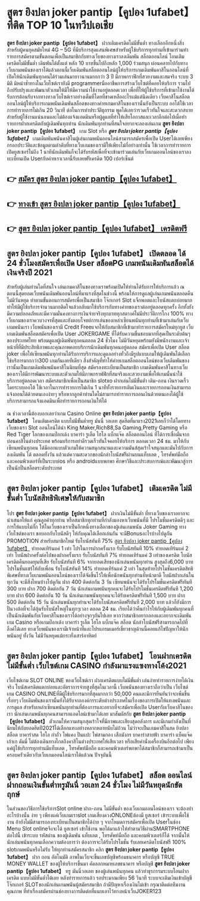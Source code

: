 # สูตร ยิงปลา joker pantip【คูปอง 1ufabet】  ที่ติด TOP 10 ในทวีปเอเชีย

**สูตร ยิงปลา joker pantip【คูปอง 1ufabet】** ฝากเติมเครดิตไม่มีขั้นต่ำ  ทางเลือกอีกหนึ่งสิ่งสำหรับผู้คนยุคสมัยใหม่ 4G – 5G ที่มีบริการสุดแสนพิเศษสำหรับผู้ใช้บริการทุกท่านที่เข้ามาร่วมทำรายการสมัครตามขั้นตอนเพื่อเป็นสมาชิกกับทางเว็บของทางเราลงเดิมพัน สล็อตออนไลน์ โอนเติมเครดิตไม่มีขั้นต่ำ เดิมพันได้ตั้งแต่ หลัก 10 บาทขึ้นไปถึงหลัก 1,000 ร่วมสนุก ผ่อนคลายไปกับทางเว็บเกมพนันของเราได้แล้วตอนนี้เว็บเดิมพันสล็อตออนไลน์ผู้ให้บริการเกมเดิมพันคาสิโนออนไลน์ที่เปิดให้นักเดิมพันทุกคนได้ร่วมเล่นมายาวนานมากกว่า 3 ปี มีภาพกราฟิกที่สวยงามและสมจริง ระบบ 3 มิติ
มิหนำซ้ำทางในเว็บไซต์เรายังมี programmerมืออาชีพการสร้างเว็บไซต์ที่คอยให้บริการ  รวมไปถึงปรับปรุงและพัฒนาตัวเกมให้มีให้มีความน่าใช้งานอยู่ตลอดเวลา เพื่อที่ให้ผู้ใช้บริการที่เข้ามาใช้งานได้รับการต้อนรับจากทางทางเว็บไซต์เราอย่างเต็มที่โดยที่ขาดเหลืออะไรแม้แต่นิดเดียว เว็บคาสิโนสล็อตออนไลน์ผู้ให้บริการเกมพนันเดิมพันสล็อตของทางค่ายเกมคาสิโนของเรานั้นยังเป็นระบบ ออโต้ใช้เวลาการทำรายการไม่เกิน 20 วินาที ต่อในการทำประวัติธุกรรม พูดได้เลยว่ารวดเร็วทันใจและสะดวกสบายสำหรับผู้ใช้งานแน่นอนและไม่ต้องแจ้งแอดมินหรือผู้ดูแลที่ทำให้เสียโอกาสและเวลาอีกต่อไปเมื่อทำรายการฝากเครดิตกับผู้เดิมพันทุกท่าน
นักเดิมพันทุกท่านที่สนใจอยากจะลองเล่นเกม **สูตร ยิงปลา joker pantip【คูปอง 1ufabet】** เกม Slot  หรือ ***สูตร ยิงปลา joker pantip【คูปอง 1ufabet】*** เกมเดิมพันพนันคาสิโนผู้เล่นเกมพนันออนไลน์สามารถสมัครเพื่อเปิด Userได้เลยเพียงกรอกประวัติและข้อมูลตามลำดับที่ทางเว็บเกมของเรามีให้เพียงไม่กี่อย่างเท่านั้น ใช้เวลาการทำรายการเปิดยูสเซอร์ไม่ถึง 1 นาทีนักเดิมพันก็จะได้รับรหัสเพื่อที่จะเข้ามาร่วมเล่นกับเว็บเกมออนไลน์ของเราลงทะเบียนเปิด Userกับค่ายเราเวลานี้รับเลยฟรีเครดิต 100 เปอร์เซ็นต์ 

## 👉 [สมัคร สูตร ยิงปลา joker pantip【คูปอง 1ufabet】](https://archa888.com/)
## 👉 [ทางเข้า สูตร ยิงปลา joker pantip【คูปอง 1ufabet】](https://archa888.com/)
## 👉 [สูตร ยิงปลา joker pantip【คูปอง 1ufabet】 เครดิตฟรี](https://archa888.com/)

## สูตร ยิงปลา joker pantip【คูปอง 1ufabet】 เปิดตลอด ได้ 24 ชั่วโมงสมัครเพื่อเปิด User สล็อตPG เกมพนันเดิมพันสล็อตได้เงินจริงปี 2021

สำหรับผู้เล่นท่านใดที่สนใจ เล่นเกมคาสิโนของทางเราพร้อมเปิดให้ท่านได้รับการให้บริการแล้ว ณ ตอนนี้สุดยอดเว็บพนันเดิมพันออนไลน์ที่มาแรงที่สุดในช่วงนี้ พร้อมให้การดูแลผู้เล่นเกมพนันตลอดคืน ไม่มีวันหยุด ทำตามขั้นตอนการสมัครเพื่อเป็นสมาชิก โจ๊กเกอร์ Slot แจ็กพอตและโบนัสแตกบ่อยมาก ทำให้มีผู้ใช้บริการจำนวนมากติดใจแล้วกลับมาใช้บริการกับทางค่ายของเราต่ออยู่ตลอดทุกครั้ง อีกทั้งยังมีความปลอดภัยและมีความมั่นคงทางการเงินจ่ายจริงทุกบาททุกสตางค์ไม่มีประวัติการโกง 100% ทางเว็บเกมของเราควบวงจรที่สุดและยังตอบโจทย์การเล่นของเหล่าเซียนพนันทุกท่านที่เข้ามาเล่นกับเว็บเกมพนันเรา
เว็บพนันของเรามี Credit Freeแจกให้กับสมาชิกที่เข้ามาทำรายการสมัครใหม่ทุกยูส เว็บเกมเดิมพันสล็อตสมัครเพื่อเปิด User JOKERGAME ที่ได้รับความชื่นชอบมากที่สุดเป็นระดับต้นๆของประเทศไทย พร้อมดูแลผู้เดิมพันทุกคนตลอด 24 ชั่วโมง ไม่มีวันหยุดพร้อมยังมีพนักงานและเจ้าหน้าที่ที่มีประสิทธิภาพและคุณภาพคอยบริการนักเดิมพันทุกคนอยู่ตลอด สมัครเพื่อเปิด User สล็อต joker เพื่อให้เซียนพนันทุกท่านได้รับการบริการและดูแลอย่างทั่วถึงมีรูปแบบเกมให้ผู้เดิมพันได้เลือกใช้บริการมากกว่า300 เกมกันเลยทีเดียว
สิ่งสำคัญที่ทำให้ค่ายเกมสล็อตออนไลน์ของเว็บเดิมพันของเรานั้นเป็นเกมเดิมพันพนันคาสิโนนิยมที่สุด สมัครลงทะเบียนเป็นสมาชิก  เกมเดิมพันคาสิโนทางเว็บของเราได้มีการพัฒนาระบบและตัวเกมให้มีภาพกราฟฟิกที่สมจริงและสวยงามเพื่อให้เกมนั้นน่าใช้บริการอยู่ตลอดเวลา สมัครสมาชิกเพื่อเป็นสมาชิก slotxo ฝากเล่นไม่มีขั้นต่ำ เติม-ถอน เงินรวดเร็วโดยระบบออโต้ ใช้เวลาในการทำรายการไม่เกิน 1 นาทีทั้งรายการเติมเงินและรายการถอนเงินสามารถแจ้งถอนได้ด้วยตนเองง่ายๆ หรือหากลูกค้าท่านใดไม่สามารถทำรายการถอนเงินด้วยตนเองได้ผู้ใช้บริการสามารถแจ้งแอดมินเพื่อทำรายการถอนเงินให้ได้

ณ ช่วงเวลานี้ต้องบอกเลยว่าเกม  Casino Online **สูตร ยิงปลา joker pantip【คูปอง 1ufabet】** โอนเติมเครดิต แบบไม่มีขั้นต่ำทรู มันนี่ วอเลท สุดฮิตที่มาแรง2021เลยก็ว่าได้โดยทางเว็บของเรา Slot ออนไลน์ได้นำ  King Maker,Rich88,Sa Gaming,Pretty Gaming หรือ Red Tiger โลกของเกมป๊อกเด้ง บาคาร่า รูเล็ต ไฮโล แบ็กแจ๊ค สล็อตออนไลน์ ที่ได้การเชื่อมั่นจากบ่อนคาสิโนต่างประเทศ พร้อมบริการอย่าดีรวดเร็วทันใจคอยให้บริการ ตลอดเวลา 24 ชม. มาให้กับเซียนพนันทุกคน ได้มีออกแบบตัวเกมให้ความสนุกสนานและความมันส์สุดเร้าใจสนุกและมันไปกับการลงเดิมพัน ได้ ตลอดทั้งวัน แล้วแต่ความสะดวกของนักล่าโบนัสฟรีผ่านบนแท็บเลต , โทรศัพท์มือถือ และคอมพิวเตอร์ที่เป็นระบบios หรือ androidแบบพกพา ศึกษาวิธีและประสบการณ์และพัฒนาสู่การเป็นนักปั่นสล็อตระดับประเทศ

## สูตร ยิงปลา joker pantip【คูปอง 1ufabet】 เติมเครดิต ไม่มีขั้นต่ำ โบนัสสิทธิพิเศษให้กับสมาชิก

โปร **สูตร ยิงปลา joker pantip【คูปอง 1ufabet】** ฝากเงินไม่มีขั้นต่ำ ที่ทางเว็บของเราอยากจะนำเสนอให้แก่  คุณลูกค้าทุกท่าน หรือสมาชิกทุกท่านที่กำลังมองหาเว็บพนันที่มี โปรโมชั่นเครดิตดีๆ และการให้แบบไม่กั๊ก ให้ในเว็บของเราเป็นอีกหนึ่งทางเลือกของผู้เล่นเกมพนัน Joker Gaming ทางเว็บไซต์ของเรา ขอบอกกับโบนัสดีๆ ให้กับคุณได้เลือกเล่นกัน จะมีBonusอะไรบ้างไปดูกัน
 PROMOTION สำหรับสมาชิกใหม่ รับโบนัสทันที 75% [สูตร ยิงปลา joker pantip【คูปอง 1ufabet】](https://archa888.com/) ทำยอดเทิร์นแค่ 1 เท่า
โปรในการฝากครั้งแรก รับโบนัสทันที 10% ทำยอดเทิร์นแค่ 2 เท่า
โบนัสฝากครั้งต่อไปของฝากครั้งแรก รับโบนัสทันที 7% ทำยอดเทิร์นแค่ 3 เท่าของเครดิต
โบนัสเครดิตคืนยอดทุนที่เสีย รับโบนัสทันที 6% จากยอดเสียของนักเล่นพนันทุกท่าน สูงสุดถึง6,000 บาท
โปรโมชั่นแชร์ให้กับเพื่อน รับโบนัสทันที 14% ทำยอดเทิร์นแค่ 2 เท่า
ในสุดท้ายโปรโมชั่นเครดิตสิทธิพิเศษที่ทางเว็บเกมพนันออนไลน์ของเราได้จัดขึ้นไว้ให้เพื่อนักพนันทุกท่านที่หน้าตาดี โบนัสฝากเล่นในทุกวัน จะมีสิ่งไหนบ้างไปดูกัน
ฝาก 400 ติดต่อกัน 3 วัน เซียนพนันจะได้รับโปรโมชั่นเครดิตฟรีทันที 300 บาท
ฝาก 700 ติดต่อกัน 7 วัน นักเล่นเกมพนันทุกคนจะได้รับโปรโมชั่นเครดิตฟรีทันที 1,200 บาท
ฝาก 600 ติดต่อกัน 10 วัน นักเล่นเกมพนันทุกคนจะได้รับเครดิตฟรีทันที 1,500 บาท
ฝาก 500 ติดต่อกัน 15 วัน นักเล่นพนันทุกท่านจะได้รับโบนัสเครดิตฟรีทันที 2,000 บาท
แล้วก็ยังมีการปั่นวงล้อที่จะได้ลุ้นรับโบนัสใหญ่ในทุกๆเวลา ตลอด 24 ชม. เรียกได้ว่าคืนกำไรให้กับผู้เดิมพันทุกคนที่เป็นนักเดิมพันกับเว็บคาสิโนของเราได้อย่างจุกๆกันไปเลย หากว่าสมาชิกอยากลองและอยากจะเดิมพัน เกม Casino หรือเกมป๊อกเด้ง บาคาร่า รูเล็ต ไฮโล แบ็กแจ๊ค สล็อต นักล่าโบนัสฟรีสามารถกดไปที่ลิ้งค์ได้เลย ทางเว็บพนันของเรามีเจ้าหน้าที่และโปรแกรมเมอร์เชี่ยวชาญด้านนี้คอยแก้ไขปัญหาให้นักพนันอยู่ ทั้งวัน ไม่มีวันหยุดแม้กระทั่งเสาร์อาทิตย์

## สูตร ยิงปลา joker pantip【คูปอง 1ufabet】 โอนฝากเครดิตไม่มีขั้นต่ำ  เว็บไซต์เกม CASINO กำลังมาแรงแซงทางโค้ง2021

เว็บไซต์เกม SLOT ONLINE ของเว็บไซต์เรา ฝากเครดิตแบบไม่มีขั้นต่ำ เล่นง่ายทำรายการง่ายได้เงินจริง โบนัสเครดิตแตกบ่อยและอัตราการจ่ายสูงที่สุดในเวลานี้ เว็บพนันของทางเราถือว่าเป็น เว็บไซต์เกม CASINO ONLINEที่มีผู้ใช้บริการมากที่สุดมากกว่า 50,000 คนและมีการยืนยันว่าจะเพิ่มขึ้นเรื่อยๆ เว็บเดิมพันของเรานั้นยังได้รับจากองค์กรระดับต่างประเทศในเรื่องของการเปิดให้แทงพนันและการดูแล สำหรับเหล่าเซียนพนันทุกท่านที่ต้องการและอยากที่จะสมัครเพื่อเปิด Userกับเว็บคาสิโนของเรา นักเล่นเกมพนันทุกคนสามารถแอดไลน์เข้ามาได้เลย
	มาสัมผัสกับ **สูตร ยิงปลา joker pantip【คูปอง 1ufabet】** ตัวเกมให้ความสนุกสุดเร้าใจที่มีภาพและเสียงสุดอลังการ และมีเกมกำลังเป็นที่นิยมให้กับยอดฮิตปี2021ได้เลือกแทงอย่างหลากหลายนับไม่ถ้วน  ไม่ว่าจะเป็นเกมคาสิโนสด ยิงปลา สล็อต บาคาร่าสด ไฮโล กำถั่ว ไพ่แคง ปั่นแปะ ไพ่สามกอง เสือมังกร บาคาร่าสายฟ้า บาคาร่า แบ็คแจ๊ค เก้าเก ดัมมี่ ไม่ต้องเดินทางไกลถึงคาสิโนต่างประเทศให้เสียเวลา หรือเสียค่านั่งเครื่องบินอีกต่อไป เพียงแค่ผู้ใช้บริการทุกท่านมีแท็บเลต , โทรศัพท์มือถือ และคอมพิวเตอร์พกพาได้สมาชิกก็สามารถเข้ามาเป็นครอบครัวเดียวกับเว็บเกมออนไลน์เราได้แล้วณ ปัจจุบันนี้

## สูตร ยิงปลา joker pantip【คูปอง 1ufabet】 สล็อต ออนไลน์ฝากถอนเงินขั้นต่ำทรูมันนี่ วอเลท 24 ชั่วโมง ไม่มีวันหยุดนักขัตฤกษ์

ในส่วนของวิธีการใช้บริการSlot online ฝาก-ถอน ไม่มีขั้นต่ำ ของเว็บเกมออนไลน์ของเรา จะต้องทำอะไรบ้างนั้น ง่าย ๆ เพียงแค่เว็บเกมเราslot เกมเสี่ยงดวงONLONEต้องมี ยูสเซอร์ เข้าระบบเพื่อใช้งาน ถ้ายังไม่มีสามารถลงทะเบียนเป็นสมาชิกได้ง่าย ๆ จากโหมดการสมัครเพื่อเปิด Userในช่อง Menu Slot onlineจึงจะได้ ยูสเซอร์ เข้าใช้งาน พอได้มาแล้วให้ทำตามวิธีผ่านSMARTPHONE ต่อไปนี้
เข้าระบบ รหัสผ่าน  ของผู้เดิมพัน แท็บเลต , โทรศัพท์มือถือ และคอมพิวเตอร์ก็ได้
จากนั้นให้นักเล่นพนันทุกคนเลือกความต้องการว่า ต้องการจะได้รับโปรโมชั่น รับเลยเครดิตโบนัสฟรี 100% slotเกมพนันหรือไม่รับ
ให้ทุกท่านสมัครสมาชิก คลิก **สูตร ยิงปลา joker pantip【คูปอง 1ufabet】** ฝาก ถอน  อัตโนมัติ ภาพในเว็บจะขึ้นเลขบัญชีพร้อมธนาคาร หรือบัญชี TRUE MONEY WALLET ของผู้ให้บริการขึ้นมา
คัดลอกหมายเลขธนาคาร หรือบัญชี **สูตร ยิงปลา joker pantip【คูปอง 1ufabet】** ทรู มันนี่วอเลท ของผู้เล่นพนันทุกคน แล้วทำธุรกรรมระบบโอนฝากเครดิต แบบไม่มีขั้นต่ำได้เลย
หลังทำรายการแล้ว รอประมาณเพียง 56 วินาที ระบบจะเติมเงินเข้าบัญชีโจ๊กเกอร์ SLOTของนักเล่นเกมพนันผู้สมัครสมาชิก
ถ้ามีปัญหาเรื่องเงินไม่เข้า กรุณาติดต่อทีมงานคุณภาพ ที่ทำเรื่องสมัครผ่านช่องทางการติดต่อที่แนบเอาไว้ทางหน้าเว็บJOKER123


